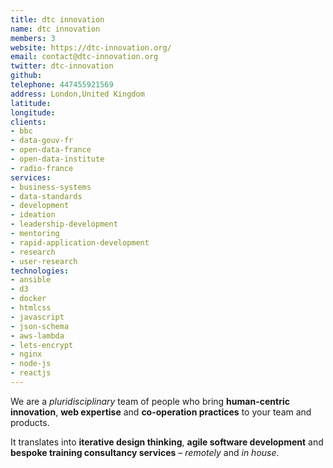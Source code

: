 ```yaml
---
title: dtc innovation
name: dtc innovation
members: 3
website: https://dtc-innovation.org/
email: contact@dtc-innovation.org
twitter: dtc-innovation
github: 
telephone: 447455921569
address: London,United Kingdom
latitude: 
longitude: 
clients:
- bbc
- data-gouv-fr
- open-data-france
- open-data-institute
- radio-france
services:
- business-systems
- data-standards
- development
- ideation
- leadership-development
- mentoring
- rapid-application-development
- research
- user-research
technologies:
- ansible
- d3
- docker
- htmlcss
- javascript
- json-schema
- aws-lambda
- lets-encrypt
- nginx
- node-js
- reactjs
---
```


We are a _pluridisciplinary_ team of people who bring **human-centric innovation**, **web expertise** and **co-operation practices** to your team and products.

It translates into **iterative design thinking**, **agile software development** and **bespoke training consultancy services** – _remotely_ and _in house_.
